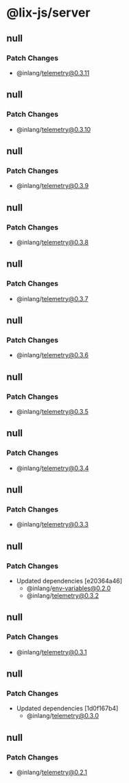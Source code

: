 # @lix-js/server

## null

### Patch Changes

- @inlang/telemetry@0.3.11

## null

### Patch Changes

- @inlang/telemetry@0.3.10

## null

### Patch Changes

- @inlang/telemetry@0.3.9

## null

### Patch Changes

- @inlang/telemetry@0.3.8

## null

### Patch Changes

- @inlang/telemetry@0.3.7

## null

### Patch Changes

- @inlang/telemetry@0.3.6

## null

### Patch Changes

- @inlang/telemetry@0.3.5

## null

### Patch Changes

- @inlang/telemetry@0.3.4

## null

### Patch Changes

- @inlang/telemetry@0.3.3

## null

### Patch Changes

- Updated dependencies [e20364a46]
  - @inlang/env-variables@0.2.0
  - @inlang/telemetry@0.3.2

## null

### Patch Changes

- @inlang/telemetry@0.3.1

## null

### Patch Changes

- Updated dependencies [1d0f167b4]
  - @inlang/telemetry@0.3.0

## null

### Patch Changes

- @inlang/telemetry@0.2.1
